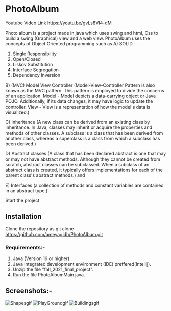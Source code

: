 # PhotoAlbum

Youtube Video Link https://youtu.be/gvLs8VI4-dM

Photo album is a project made in java which uses swing and html, Css to build a swing (Graphical) view and a web view. 
PhotoAlbum uses the concepts of Object Oriented programming such as 
A) SOLID 
1. Single Responsibility
2. Open/Closed
3. Liskov Substitution
4. Interface Segregation
5. Dependency Inversion

B) (MVC) Model View Controller (Model-View-Controller Pattern is also known as the MVC pattern. This pattern is employed to divide the concerns of an application. Model - Model depicts a data-carrying object or Java POJO. Additionally, if its data changes, it may have logic to update the controller. View - View is a representation of how the model's data is visualized.)

C) Inheritance (A new class can be derived from an existing class by inheritance. In Java, classes may inherit or acquire the properties and methods of other classes. A subclass is a class that has been derived from another class, whereas a superclass is a class from which a subclass has been derived.)

D) Abstract classes (A class that has been declared abstract is one that may or may not have abstract methods. Although they cannot be created from scratch, abstract classes can be subclassed. When a subclass of an abstract class is created, it typically offers implementations for each of the parent class's abstract methods.) and 

E) Interfaces (a collection of methods and constant variables are contained in an abstract type.)

Start the project

## Installation
Clone the repository as git clone https://github.com/ameyagidh/PhotoAlbum.git

### Requirements:-

 1. Java (Version 16 or higher)
 2. Java integrated development environment (IDE) preffered(Intellij).
 3. Unzip the file "fall_2021_final_project".
 4. Run the file PhotoAlbumMain.java.

## Screenshots:-
![Shapesgif](https://user-images.githubusercontent.com/65457905/190865625-27cd4fe2-de7f-457c-80da-a049c8f83c31.gif)
![PlayGroundgif](https://user-images.githubusercontent.com/65457905/190865626-3665a229-449b-4678-9d1f-9c7ad111319b.gif)
![Buildingsgif](https://user-images.githubusercontent.com/65457905/190865628-bbba8e8d-a3ab-4f3e-bbe5-cb2bc0c856e9.gif)

